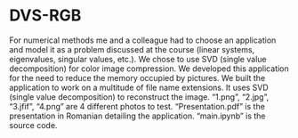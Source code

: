 # DVS-RGB
For numerical methods me and a colleague had to choose an application and model it as a problem discussed at the course (linear systems, eigenvalues, singular values, etc.). We chose to use SVD (single value decomposition) for color image compression. We developed this application for the need to reduce the memory occupied by pictures. We built the application to work on a multitude of file name extensions. It uses SVD (single value decomposition) to reconstruct the image.
“1.png”, “2.jpg”, “3.jfif”, “4.png” are 4 different photos to test.
“Presentation.pdf” is the presentation in Romanian detailing the application.
“main.ipynb” is the source code.
